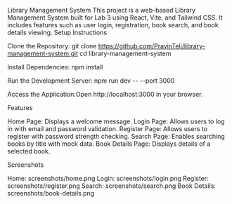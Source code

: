 Library Management System
This project is a web-based Library Management System built for Lab 3 using React, Vite, and Tailwind CSS. It includes features such as user login, registration, book search, and book details viewing.
Setup Instructions

Clone the Repository:
git clone https://github.com/PravinTeli/library-management-system.git
cd library-management-system


Install Dependencies:
npm install


Run the Development Server:
npm run dev -- --port 3000


Access the Application:Open http://localhost:3000 in your browser.


Features

Home Page: Displays a welcome message.
Login Page: Allows users to log in with email and password validation.
Register Page: Allows users to register with password strength checking.
Search Page: Enables searching books by title with mock data.
Book Details Page: Displays details of a selected book.

Screenshots

Home: screenshots/home.png
Login: screenshots/login.png
Register: screenshots/register.png
Search: screenshots/search.png
Book Details: screenshots/book-details.png

